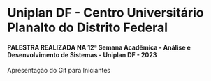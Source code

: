 # Uniplan DF - Centro Universitário Planalto do Distrito Federal
#### PALESTRA REALIZADA NA 12ª Semana Acadêmica - Análise e Desenvolvimento de Sistemas - Uniplan DF - 2023
Apresentação do Git para Iniciantes

